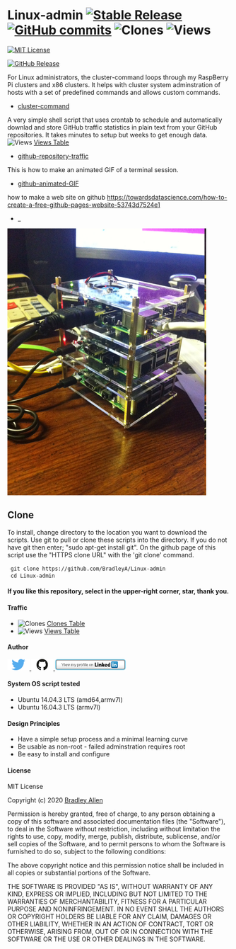 # Linux-admin   [![Stable Release](https://img.shields.io/badge/Release-3.2.0-blue.svg)](https://github.com/BradleyA/Linux-admin/releases/tag/3.2.0)    [![GitHub commits](https://img.shields.io/github/commits-since/BradleyA/Linux-admin/3.2.0.svg)](https://github.com/BradleyA/Linux-admin/commits/)    <img alt="Clones" src="https://img.shields.io/static/v1?label=Clones&message=96&color=blue">    <img alt="Views" src="https://img.shields.io/static/v1?label=Views&message=1327&color=blue"> 
[![MIT License](http://b.repl.ca/v1/License-MIT-red.png)](LICENSE)
 
 [![GitHub Release](https://img.shields.io/github/Release/BradleyA/Linux-admin.svg)](https://github.com/BradleyA/Linux-admin/releases/latest)
 
 
For Linux administrators, the cluster-command loops through my RaspBerry Pi clusters and x86 clusters.  It helps with cluster system adminstration of hosts with a set of predefined commands and allows custom commands.
 
  * [cluster-command](https://github.com/BradleyA/Linux-admin/tree/master/cluster-command)
  
A very simple shell script that uses crontab to schedule and automatically downlad and store GitHub traffic statistics in plain text from your GitHub repositories. It takes minutes to setup but weeks to get enough data.  <img alt="Views" src="https://img.shields.io/static/v1?label=Views&message=1327&color=blue">  [Views Table](images/view.table.md)
  
  * [github-repository-traffic](https://github.com/BradleyA/Linux-admin/tree/master/github-repository-traffic#github-repository-traffic-------------)
  
This is how to make an animated GIF of a terminal session.

  * [github-animated-GIF](https://github.com/BradleyA/Linux-admin/tree/master/github-animated-GIF)
  
  how to make a web site on github https://towardsdatascience.com/how-to-create-a-free-github-pages-website-53743d7524e1
  
  * _
 
 <img id="respberry_cluster-1" src="images/IMG_2664.JPG" width="450" >
 
 ## Clone
 
 To install, change directory to the location you want to download the scripts. Use git to pull or clone these scripts into the directory. If you do not have git then enter; "sudo apt-get install git". On the github page of this script use the "HTTPS clone URL" with the 'git clone' command.
 
     git clone https://github.com/BradleyA/Linux-admin
     cd Linux-admin
 
 #### If you like this repository, select in the upper-right corner, star, thank you.
  
 #### Traffic
  * <img alt="Clones" src="https://img.shields.io/static/v1?label=Clones&message=96&color=blue">  [Clones Table](images/clone.table.md)
  * <img alt="Views" src="https://img.shields.io/static/v1?label=Views&message=1327&color=blue">  [Views Table](images/view.table.md)
 
#### Author
 [<img id="twitter" src="images/twitter.png" width="50" a="twitter.com/bradleyaustintx/">
 ](https://twitter.com/bradleyaustintx/)   [<img id="github" src="images/github.png" width="50" a="https://github.com/BradleyA/">
 ](https://github.com/BradleyA/)    [<img src="images/linkedin.png" style="max-width:100%;" >](https://www.linkedin.com/in/bradleyhallen)
 
 #### System OS script tested
  * Ubuntu 14.04.3 LTS (amd64,armv7l)
  * Ubuntu 16.04.3 LTS (armv7l)
 
 #### Design Principles
  * Have a simple setup process and a minimal learning curve
  * Be usable as non-root - failed adminstration requires root
  * Be easy to install and configure
 
 #### License
 MIT License
 
 Copyright (c) 2020  [Bradley Allen](https://www.linkedin.com/in/bradleyhallen)
 
 Permission is hereby granted, free of charge, to any person obtaining a copy of this software and associated documentation files (the "Software"), to deal in the Software without restriction, including without limitation the rights to use, copy, modify, merge, publish, distribute, sublicense, and/or sell copies of the Software, and to permit persons to whom the Software is furnished to do so, subject to the following conditions:
 
 The above copyright notice and this permission notice shall be included in all copies or substantial portions of the Software.
 
 THE SOFTWARE IS PROVIDED "AS IS", WITHOUT WARRANTY OF ANY KIND, EXPRESS OR IMPLIED, INCLUDING BUT NOT LIMITED TO THE WARRANTIES OF MERCHANTABILITY, FITNESS FOR A PARTICULAR PURPOSE AND NONINFRINGEMENT. IN NO EVENT SHALL THE AUTHORS OR COPYRIGHT HOLDERS BE LIABLE FOR ANY CLAIM, DAMAGES OR OTHER LIABILITY, WHETHER IN AN ACTION OF CONTRACT, TORT OR OTHERWISE, ARISING FROM, OUT OF OR IN CONNECTION WITH THE SOFTWARE OR THE USE OR OTHER DEALINGS IN THE SOFTWARE.

